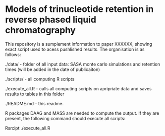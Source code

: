 # Models of trinucleotide retention in reverse phased liquid chromatography
This repository is a sumplement information to paper XXXXXX, showing exact script used to acess pushlished results. 
The organisation is as follows:

./data/ - folder of all input data: SASA monte carlo simulations and retention times (will be added in the date of publicaiton)

./scripts/ - all computing R scripts

./execute_all.R - calls all computing scripts on apripriate data and saves results to tables in this folder

./README.md - this readme.

R packages DAAG and MASS are needed to compute the output. If they are present, the following command should execute all scripts:

Rsrcipt ./execute_all.R
